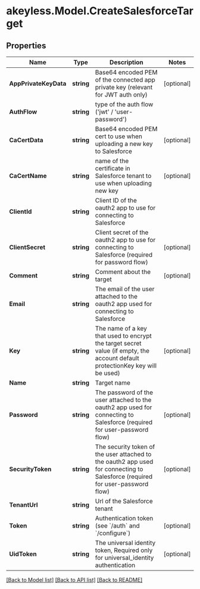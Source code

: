 # akeyless.Model.CreateSalesforceTarget

## Properties

Name | Type | Description | Notes
------------ | ------------- | ------------- | -------------
**AppPrivateKeyData** | **string** | Base64 encoded PEM of the connected app private key (relevant for JWT auth only) | [optional] 
**AuthFlow** | **string** | type of the auth flow (&#39;jwt&#39; / &#39;user-password&#39;) | 
**CaCertData** | **string** | Base64 encoded PEM cert to use when uploading a new key to Salesforce | [optional] 
**CaCertName** | **string** | name of the certificate in Salesforce tenant to use when uploading new key | [optional] 
**ClientId** | **string** | Client ID of the oauth2 app to use for connecting to Salesforce | 
**ClientSecret** | **string** | Client secret of the oauth2 app to use for connecting to Salesforce (required for password flow) | [optional] 
**Comment** | **string** | Comment about the target | [optional] 
**Email** | **string** | The email of the user attached to the oauth2 app used for connecting to Salesforce | 
**Key** | **string** | The name of a key that used to encrypt the target secret value (if empty, the account default protectionKey key will be used) | [optional] 
**Name** | **string** | Target name | 
**Password** | **string** | The password of the user attached to the oauth2 app used for connecting to Salesforce (required for user-password flow) | [optional] 
**SecurityToken** | **string** | The security token of the user attached to the oauth2 app used for connecting to Salesforce  (required for user-password flow) | [optional] 
**TenantUrl** | **string** | Url of the Salesforce tenant | 
**Token** | **string** | Authentication token (see &#x60;/auth&#x60; and &#x60;/configure&#x60;) | [optional] 
**UidToken** | **string** | The universal identity token, Required only for universal_identity authentication | [optional] 

[[Back to Model list]](../README.md#documentation-for-models) [[Back to API list]](../README.md#documentation-for-api-endpoints) [[Back to README]](../README.md)

